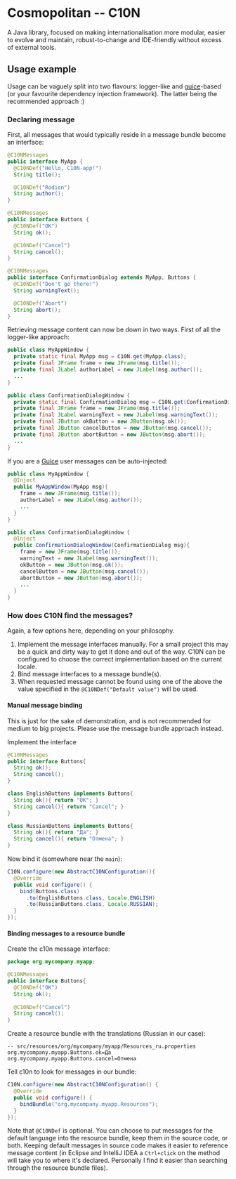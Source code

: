 Cosmopolitan -- C10N
====================

A Java library, focused on making internationalisation more modular, easier
to evolve and maintain, robust-to-change and IDE-friendly without excess of
external tools.

Usage example
-------------

Usage can be vaguely split into two flavours: logger-like and [guice][guice]-based (or your favourite dependency injection framework). The latter being the recommended approach :)

### Declaring message

First, all messages that would typically reside in a message bundle become an interface:

```java
@C10NMessages
public interface MyApp {
  @C10NDef("Hello, C10N-app!")
  String title();

  @C10NDef("Rodion")
  String author();
}

@C10NMessages
public interface Buttons {
  @C10NDef("OK")
  String ok();

  @C10NDef("Cancel")
  String cancel();
}

@C10NMessages
public interface ConfirmationDialog extends MyApp, Buttons {
  @C10NDef("Don't go there!")
  String warningText();

  @C10NDef("Abort")
  String abort();
}
```

Retrieving message content can now be down in two ways. First of all the logger-like approach:

```java
public class MyAppWindow {
  private static final MyApp msg = C10N.get(MyApp.class);
  private final JFrame frame = new JFrame(msg.title());
  private final JLabel authorLabel = new JLabel(msg.author());
  ...
}

public class ConfirmationDialogWindow {
  private static final ConfirmationDialog msg = C10N.get(ConfirmationDialog.class);
  private final JFrame frame = new JFrame(msg.title());
  private final JLabel warningText = new JLabel(msg.warningText());
  private final JButton okButton = new JButton(msg.ok());
  private final JButton cancelButton = new JButton(msg.cancel());
  private final JButton abortButton = new JButton(msg.abort());
  ...
}
```

If you are a [Guice][guice] user messages can be auto-injected:

```java
public class MyAppWindow {
  @Inject
  public MyAppWindow(MyApp msg){
    frame = new JFrame(msg.title());
    authorLabel = new JLabel(msg.author());
    ...
  }
}

public class ConfirmationDialogWindow {
  @Inject
  public ConfirmationDialogWindow(ConfirmationDialog msg){
    frame = new JFrame(msg.title());
    warningText = new JLabel(msg.warningText());
    okButton = new JButton(msg.ok());
    cancelButton = new JButton(msg.cancel());
    abortButton = new JButton(msg.abort());
    ...
  }
}
```

### How does C10N find the messages?

Again, a few options here, depending on your philosophy.

1. Implement the message interfaces manually.
   For a small project this may be a quick and dirty way to get it
   done and out of the way. C10N can be configured to choose the
   correct implementation based on the current locale.
2. Bind message interfaces to a message bundle(s).
3. When requested message cannot be found using one of the above
   the value specified in the `@C10NDef("Default value")` will be
   used.

#### Manual message binding 

This is just for the sake of demonstration, and is not recommended 
for medium to big projects. Please use the message bundle approach instead.

Implement the interface

```java
@C10NMessages
public interface Buttons{
  String ok();
  String cancel();
}

class EnglishButtons implements Buttons{
  String ok(){ return "OK"; }
  String cancel(){ return "Cancel"; }
}

class RussianButtons implements Buttons{
  String ok(){ return "Да"; }
  String cancel(){ return "Отмена"; }
}
```

Now bind it (somewhere near the `main`):

```java
C10N.configure(new AbstractC10NConfiguration(){
  @Override
  public void configure() {
    bind(Buttons.class)
      .to(EnglishButtons.class, Locale.ENGLISH)
      .to(RussianButtons.class, Locale.RUSSIAN);
  }
});
```

#### Binding messages to a resource bundle

Create the c10n message interface:

```java
package org.mycompany.myapp;

@C10NMessages
public interface Buttons{
  @C10NDef("OK")
  String ok();
  
  @C10NDef("Cancel")
  String cancel();
}
```

Create a resource bundle with the translations (Russian in our case):

```
-- src/resources/org/mycompany/myapp/Resources_ru.properties
org.mycompany.myapp.Buttons.ok=Да
org.mycompany.myapp.Buttons.cancel=Отмена
```

Tell c10n to look for messages in our bundle:

```java
C10N.configure(new AbstractC10NConfiguration() {
  @Override
  public void configure() {
    bindBundle("org.mycompany.myapp.Resources");
  }
});
```

Note that `@C10NDef` is optional. You can choose to put messages
for the default language into the resource bundle, keep them in
the source code, or both. Keeping default messages in source
code makes it easier to reference message content (in Eclipse
and IntelliJ IDEA a `Ctrl+click` on the method will take you
to where it's declared. Personally I find it easier than 
searching through the resource bundle files).

  [guice]: http://code.google.com/p/google-guice/  "Google Guice"